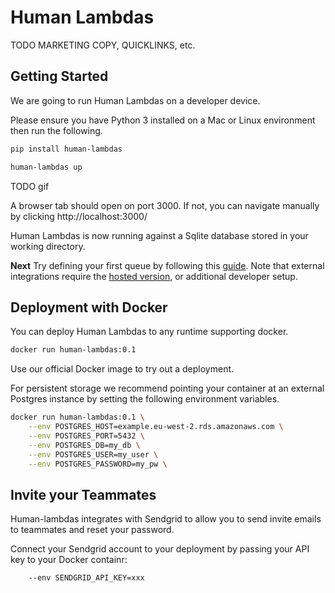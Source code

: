 # Human Lambdas

TODO MARKETING COPY, QUICKLINKS, etc.

## Getting Started

We are going to run Human Lambdas on a developer device.

Please ensure you have Python 3 installed on a Mac or Linux environment then run the following.

```sh
pip install human-lambdas
```

```sh
human-lambdas up
```

TODO gif

A browser tab should open on port 3000. If not, you can navigate manually by clicking http://localhost:3000/

Human Lambdas is now running against a Sqlite database stored in your working directory.

**Next** Try defining your first queue by following this [guide](https://docs.humanlambdas.com/quickstart/creating-a-queue). Note that external integrations require the [hosted version](https://app.humanlambdas.com/), or additional developer setup.

## Deployment with Docker

You can deploy Human Lambdas to any runtime supporting docker.

```sh
docker run human-lambdas:0.1
```

Use our official Docker image to try out a deployment.

For persistent storage we recommend pointing your container at an external Postgres instance by setting the following environment variables.

```sh
docker run human-lambdas:0.1 \
    --env POSTGRES_HOST=example.eu-west-2.rds.amazonaws.com \
    --env POSTGRES_PORT=5432 \
    --env POSTGRES_DB=my_db \
    --env POSTGRES_USER=my_user \
    --env POSTGRES_PASSWORD=my_pw \
```

## Invite your Teammates

Human-lambdas integrates with Sendgrid to allow you to send invite emails to teammates and reset your password.

Connect your Sendgrid account to your deployment by passing your API key to your Docker containr:

```sh
    --env SENDGRID_API_KEY=xxx
```
